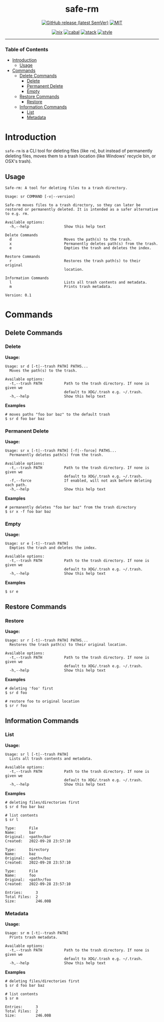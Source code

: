 <div align="center">

# safe-rm

[![GitHub release (latest SemVer)](https://img.shields.io/github/v/release/tbidne/safe-rm?include_prereleases&sort=semver)](https://github.com/tbidne/safe-rm/releases/)
[![MIT](https://img.shields.io/github/license/tbidne/safe-rm?color=blue)](https://opensource.org/licenses/MIT)

[![nix](https://img.shields.io/github/workflow/status/tbidne/safe-rm/nix/main?label=nix%209.2&&logo=nixos&logoColor=85c5e7&labelColor=2f353c)](https://github.com/tbidne/safe-rm/actions/workflows/nix.yaml)
[![cabal](https://img.shields.io/github/workflow/status/tbidne/safe-rm/cabal/main?label=cabal&logo=haskell&logoColor=655889&labelColor=2f353c)](https://github.com/tbidne/safe-rm/actions/workflows/cabal.yaml)
[![stack](https://img.shields.io/github/workflow/status/tbidne/safe-rm/stack/main?label=stack&logoColor=white&labelColor=2f353c)](https://github.com/tbidne/safe-rm/actions/workflows/stack.yaml)
[![style](https://img.shields.io/github/workflow/status/tbidne/safe-rm/style/main?label=style&logoColor=white&labelColor=2f353c)](https://github.com/tbidne/safe-rm/actions/workflows/style.yaml)

</div>

---

### Table of Contents

- [Introduction](#introduction)
  - [Usage](#usage)
- [Commands](#commands)
  - [Delete Commands](#delete-commands)
    - [Delete](#delete)
    - [Permanent Delete](#permanent-delete)
    - [Empty](#empty)
  - [Restore Commands](#restore-commands)
    - [Restore](#restore)
  - [Information Commands](#information-commands)
    - [List](#list)
    - [Metadata](#metadata)

# Introduction

`safe-rm` is a CLI tool for deleting files (like `rm`), but instead of permanently deleting files,
 moves them to a trash location (like Windows' recycle bin, or OSX's trash).

## Usage

```
Safe-rm: A tool for deleting files to a trash directory.

Usage: sr COMMAND [-v|--version]

Safe-rm moves files to a trash directory, so they can later be restored or permanently deleted. It is intended as a safer alternative to e.g. rm.

Available options:
  -h,--help                Show this help text

Delete Commands
  d                        Moves the path(s) to the trash.
  x                        Permanently deletes path(s) from the trash.
  e                        Empties the trash and deletes the index.

Restore Commands
  r                        Restores the trash path(s) to their original
                           location.

Information Commands
  l                        Lists all trash contents and metadata.
  m                        Prints trash metadata.

Version: 0.1
 ```

# Commands

## Delete Commands

### Delete

**Usage:**

```
Usage: sr d [-t|--trash PATH] PATHS...
  Moves the path(s) to the trash.

Available options:
  -t,--trash PATH          Path to the trash directory. If none is given we
                           default to XDG/.trash e.g. ~/.trash.
  -h,--help                Show this help text
```

**Examples**

```
# moves paths "foo bar baz" to the default trash
$ sr d foo bar baz
```

### Permanent Delete

**Usage:**

```
Usage: sr x [-t|--trash PATH] [-f|--force] PATHS...
  Permanently deletes path(s) from the trash.

Available options:
  -t,--trash PATH          Path to the trash directory. If none is given we
                           default to XDG/.trash e.g. ~/.trash.
  -f,--force               If enabled, will not ask before deleting each path.
  -h,--help                Show this help text
```

**Examples**

```
# permanently deletes "foo bar baz" from the trash directory
$ sr x -f foo bar baz
```

### Empty

**Usage:**

```
Usage: sr e [-t|--trash PATH]
  Empties the trash and deletes the index.

Available options:
  -t,--trash PATH          Path to the trash directory. If none is given we
                           default to XDG/.trash e.g. ~/.trash.
  -h,--help                Show this help text
```

**Examples**

```
$ sr e
```

## Restore Commands

### Restore

**Usage:**

```
Usage: sr r [-t|--trash PATH] PATHS...
  Restores the trash path(s) to their original location.

Available options:
  -t,--trash PATH          Path to the trash directory. If none is given we
                           default to XDG/.trash e.g. ~/.trash.
  -h,--help                Show this help text
```

**Examples**

```
# deleting 'foo' first
$ sr d foo

# restore foo to original location
$ sr r foo
```

## Information Commands

### List

**Usage:**

```
Usage: sr l [-t|--trash PATH]
  Lists all trash contents and metadata.

Available options:
  -t,--trash PATH          Path to the trash directory. If none is given we
                           default to XDG/.trash e.g. ~/.trash.
  -h,--help                Show this help text
```

**Examples**

```
# deleting files/directories first
$ sr d foo bar baz

# list contents
$ sr l

Type:      File
Name:      bar
Original:  <path>/bar
Created:   2022-09-28 23:57:10 

Type:      Directory
Name:      baz
Original:  <path>/baz
Created:   2022-09-28 23:57:10 

Type:      File
Name:      foo
Original:  <path>/foo
Created:   2022-09-28 23:57:10 

Entries:      3
Total Files:  2
Size:         246.00B 
```

### Metadata

**Usage:**

```
Usage: sr m [-t|--trash PATH]
  Prints trash metadata.

Available options:
  -t,--trash PATH          Path to the trash directory. If none is given we
                           default to XDG/.trash e.g. ~/.trash.
  -h,--help                Show this help text
```

**Examples**

```
# deleting files/directories first
$ sr d foo bar baz

# list contents
$ sr m

Entries:      3
Total Files:  2
Size:         246.00B 
```